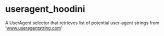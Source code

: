 # useragent_hoodini
A UserAgent selector that retrieves list of potential user-agent strings from 'www.useragentstring.com'
